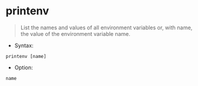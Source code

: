 # printenv

> List the names and values of all environment variables or, with name, the value of the environment variable name.

- Syntax:

`printenv [name]`

- Option:

`name`

